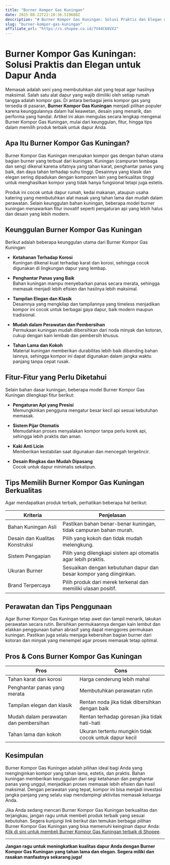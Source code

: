```yaml
---
title: "Burner Kompor Gas Kuningan"
date: 2025-08-22T22:10:36.519688Z
description: "# Burner Kompor Gas Kuningan: Solusi Praktis dan Elegan untuk Dapur Anda..."
slug: "burner-kompor-gas-kuningan"
affiliate_url: "https://s.shopee.co.id/7V44C68VX2"
---
```

# Burner Kompor Gas Kuningan: Solusi Praktis dan Elegan untuk Dapur Anda

Memasak adalah seni yang membutuhkan alat yang tepat agar hasilnya maksimal. Salah satu alat dapur yang wajib dimiliki oleh setiap rumah tangga adalah kompor gas. Di antara berbagai jenis kompor gas yang tersedia di pasaran, **Burner Kompor Gas Kuningan** menjadi pilihan populer karena keunggulannya dalam hal keawetan, desain yang menarik, dan performa yang handal. Artikel ini akan mengulas secara lengkap mengenai Burner Kompor Gas Kuningan, mulai dari keunggulan, fitur, hingga tips dalam memilih produk terbaik untuk dapur Anda.

## Apa Itu Burner Kompor Gas Kuningan?

Burner Kompor Gas Kuningan merupakan kompor gas dengan bahan utama bagian burner yang terbuat dari kuningan. Kuningan (campuran tembaga dan seng) dikenal karena sifatnya yang tahan karat, penghantar panas yang baik, dan daya tahan terhadap suhu tinggi. Desainnya yang klasik dan elegan sering dipadukan dengan komponen lain yang berkualitas tinggi untuk menghasilkan kompor yang tidak hanya fungsional tetapi juga estetis.

Produk ini cocok untuk dapur rumah, kedai makanan, ataupun usaha katering yang membutuhkan alat masak yang tahan lama dan mudah dalam perawatan. Selain keunggulan bahan kuningan, beberapa model burner kuningan menawarkan fitur inovatif seperti pengaturan api yang lebih halus dan desain yang lebih modern.

## Keunggulan Burner Kompor Gas Kuningan

Berikut adalah beberapa keunggulan utama dari Burner Kompor Gas Kuningan:

- **Ketahanan Terhadap Korosi**  
  Kuningan dikenal kuat terhadap karat dan korosi, sehingga cocok digunakan di lingkungan dapur yang lembap.

- **Penghantar Panas yang Baik**  
  Bahan kuningan mampu menyebarkan panas secara merata, sehingga memasak menjadi lebih efisien dan hasilnya lebih maksimal.

- **Tampilan Elegan dan Klasik**  
  Desainnya yang mengkilap dan tampilannya yang timeless menjadikan kompor ini cocok untuk berbagai gaya dapur, baik modern maupun tradisional.

- **Mudah dalam Perawatan dan Pembersihan**  
  Permukaan kuningan mudah dibersihkan dari noda minyak dan kotoran, cukup dengan kain lembab dan pembersih khusus.

- **Tahan Lama dan Kokoh**  
  Material kuningan memberikan durabilitas lebih baik dibanding bahan lainnya, sehingga kompor ini dapat digunakan dalam jangka waktu panjang tanpa cepat rusak.

## Fitur-Fitur yang Perlu Diketahui

Selain bahan dasar kuningan, beberapa model Burner Kompor Gas Kuningan dilengkapi fitur berikut:

- **Pengaturan Api yang Presisi**  
  Memungkinkan pengguna mengatur besar kecil api sesuai kebutuhan memasak.

- **Sistem Pijar Otomatis**  
  Memudahkan proses menyalakan kompor tanpa perlu korek api, sehingga lebih praktis dan aman.

- **Kaki Anti Licin**  
  Memberikan kestabilan saat digunakan dan mencegah tergelincir.

- **Desain Ringkas dan Mudah Dipasang**  
  Cocok untuk dapur minimalis sekalipun.

## Tips Memilih Burner Kompor Gas Kuningan Berkualitas

Agar mendapatkan produk terbaik, perhatikan beberapa hal berikut:

| Kriteria                        | Penjelasan                                                      |
|---------------------------------|----------------------------------------------------------------|
| Bahan Kuningan Asli            | Pastikan bahan benar-benar kuningan, tidak campuran bahan murah. |
| Desain dan Kualitas Konstruksi| Pilih yang kokoh dan tidak mudah melengkung.                   |
| Sistem Pengapian                | Pilih yang dilengkapi sistem api otomatis agar lebih praktis.|
| Ukuran Burner                   | Sesuaikan dengan kebutuhan dapur dan besar kompor yang diinginkan. |
| Brand Terpercaya               | Pilih produk dari merek terkenal dan memiliki ulasan positif. |

## Perawatan dan Tips Penggunaan

Agar Burner Kompor Gas Kuningan tetap awet dan tampil menarik, lakukan perawatan secara rutin. Bersihkan permukaannya dengan kain lembut dan elakkan penggunaan bahan abrasif yang dapat menggores permukaan kuningan. Pastikan juga selalu menjaga kebersihan bagian burner dari kotoran dan minyak yang menempel agar proses memasak tetap optimal.

## Pros & Cons Burner Kompor Gas Kuningan

| **Pros**                                | **Cons**                              |
|------------------------------------------|--------------------------------------|
| Tahan karat dan korosi                 | Harga cenderung lebih mahal        |
| Penghantar panas yang merata           | Membutuhkan perawatan rutin        |
| Tampilan elegan dan klasik             | Rentan noda jika tidak dibersihkan dengan baik |
| Mudah dalam perawatan dan pembersihan | Rentan terhadap goresan jika tidak hati-hati |
| Tahan lama dan kokoh                  | Ukuran tertentu mungkin tidak cocok untuk dapur kecil |

## Kesimpulan

 Burner Kompor Gas Kuningan adalah pilihan ideal bagi Anda yang menginginkan kompor yang tahan lama, estetis, dan praktis. Bahan kuningan memberikan keunggulan dari segi ketahanan dan penghantar panas yang unggul, menjadikan proses memasak lebih efisien dan hasil maksimal. Dengan perawatan yang tepat, kompor ini bisa menjadi investasi jangka panjang yang selalu siap mendampingi aktivitas memasak keluarga Anda.

Jika Anda sedang mencari Burner Kompor Gas Kuningan berkualitas dan terjangkau, jangan ragu untuk membeli produk terbaik yang sesuai kebutuhan. Segera kunjungi link berikut dan temukan berbagai pilihan Burner Kompor Gas Kuningan yang bisa memenuhi keinginan dapur Anda: [Klik di sini untuk membeli Burner Kompor Gas Kuningan terbaik di Shopee](https://s.shopee.co.id/7V44C68VX2).

---

**Jangan ragu untuk meningkatkan kualitas dapur Anda dengan Burner Kompor Gas Kuningan yang tahan lama dan elegan. Segera miliki dan rasakan manfaatnya sekarang juga!**